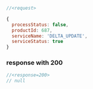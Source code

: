 
```js
//<request>

{
  processStatus: false,
  productId: 687,
  serviceName: 'DELTA_UPDATE',
  serviceStatus: true
}

```

### response with 200

```js
//<response=200>
// null
```
